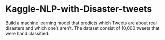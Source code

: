 # Kaggle-NLP-with-Disaster-tweets
 Build a machine learning model that predicts which Tweets are about real disasters and which one’s aren’t. The dataset consist of 10,000 tweets that were hand classified.
